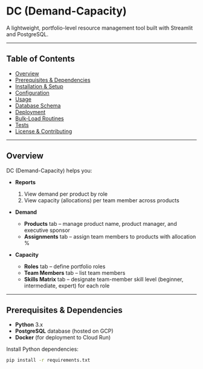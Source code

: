 # DC (Demand-Capacity)

A lightweight, portfolio-level resource management tool built with Streamlit and PostgreSQL.

---

## Table of Contents

- [Overview](#overview)  
- [Prerequisites & Dependencies](#prerequisites--dependencies)  
- [Installation & Setup](#installation--setup)  
- [Configuration](#configuration)  
- [Usage](#usage)  
- [Database Schema](#database-schema)  
- [Deployment](#deployment)  
- [Bulk-Load Routines](#bulk-load-routines)  
- [Tests](#tests)  
- [License & Contributing](#license--contributing)  

---

## Overview

DC (Demand-Capacity) helps you:

- **Reports**  
  1. View demand per product by role  
  2. View capacity (allocations) per team member across products  

- **Demand**  
  - **Products** tab – manage product name, product manager, and executive sponsor  
  - **Assignments** tab – assign team members to products with allocation %  

- **Capacity**  
  - **Roles** tab – define portfolio roles  
  - **Team Members** tab – list team members  
  - **Skills Matrix** tab – designate team-member skill level (beginner, intermediate, expert) for each role  

---

## Prerequisites & Dependencies

- **Python** 3.x  
- **PostgreSQL** database (hosted on GCP)  
- **Docker** (for deployment to Cloud Run)

Install Python dependencies:

```bash
pip install -r requirements.txt
